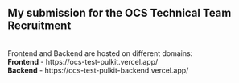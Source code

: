 <h2>My submission for the OCS Technical Team Recruitment</h2>
<br />
Frontend and Backend are hosted on different domains:
<br />
<b>Frontend</b> - https://ocs-test-pulkit.vercel.app/
<br />
<b>Backend</b> - https://ocs-test-pulkit-backend.vercel.app/

